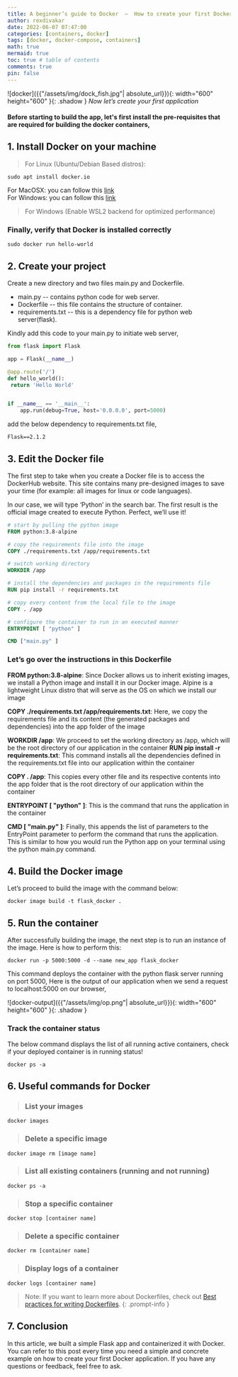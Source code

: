 ```yaml
---
title: A beginner’s guide to Docker  —  How to create your first Docker application 🐳
author: rexdivakar
date: 2022-06-07 07:47:00
categories: [containers, docker]
tags: [docker, docker-compose, containers]
math: true
mermaid: true
toc: true # table of contents
comments: true
pin: false
---
```


![docker]({{"/assets/img/dock_fish.jpg"| absolute_url}}){: width="600" height="600" }{: .shadow }
_Now let’s create your first application_

#### Before starting to build the app, let's first install the pre-requisites that are required for building the docker containers,

## 1. Install Docker on your machine

> For Linux (Ubuntu/Debian Based distros):

```shell
sudo apt install docker.io
```

For MacOSX: you can follow this [link](https://docs.docker.com/desktop/windows/install/) <br />
For Windows: you can follow this [link](https://docs.docker.com/desktop/mac/install/) <br />

> For Windows (Enable WSL2 backend for optimized performance)

### Finally, verify that Docker is installed correctly

```shell
sudo docker run hello-world
```

## 2. Create your project

Create a new directory and two files main.py and Dockerfile.

* main.py -- contains python code for web server.
* Dockerfile -- this file contains the structure of container.
* requirements.txt -- this is a dependency file for python web server(flask).

Kindly add this code to your main.py to initiate web server,

```python
from flask import Flask

app = Flask(__name__)

@app.route('/')
def hello_world():
 return 'Hello World'


if __name__ == '__main__':
    app.run(debug=True, host='0.0.0.0', port=5000)

```

add the below dependency to requirements.txt file,

```text
Flask==2.1.2
```

## 3. Edit the Docker file

The first step to take when you create a Docker file is to access the DockerHub website. This site contains many pre-designed images to save your time (for example: all images for linux or code languages).

In our case, we will type ‘Python’ in the search bar. The first result is the official image created to execute Python. Perfect, we’ll use it!

```Dockerfile
# start by pulling the python image
FROM python:3.8-alpine

# copy the requirements file into the image
COPY ./requirements.txt /app/requirements.txt

# switch working directory
WORKDIR /app

# install the dependencies and packages in the requirements file
RUN pip install -r requirements.txt

# copy every content from the local file to the image
COPY . /app

# configure the container to run in an executed manner
ENTRYPOINT [ "python" ]

CMD ["main.py" ]
```

### Let’s go over the instructions in this Dockerfile

**FROM python:3.8-alpine**: Since Docker allows us to inherit existing images, we install a Python image and install it in our Docker image. Alpine is a lightweight Linux distro that will serve as the OS on which we install our image

**COPY  ./requirements.txt /app/requirements.txt**: Here, we copy the requirements file and its content (the generated packages and dependencies) into the app folder of the image

**WORKDIR  /app**: We proceed to set the working directory as /app, which will be the root directory of our application in the container
**RUN pip install -r requirements.txt**: This command installs all the dependencies defined in the requirements.txt file into our application within the container

**COPY  . /app**: This copies every other file and its respective contents into the app folder that is the root directory of our application within the container

**ENTRYPOINT [ "python" ]**: This is the command that runs the application in the container

**CMD [ "main.py" ]**: Finally, this appends the list of parameters to the EntryPoint parameter to perform the command that runs the application. This is similar to how you would run the Python app on your terminal using the python main.py command.

## 4. Build the Docker image

Let’s proceed to build the image with the command below:

```shell
docker image build -t flask_docker .
```

## 5. Run the container

After successfully building the image, the next step is to run an instance of the image. Here is how to perform this:

```shell
docker run -p 5000:5000 -d --name new_app flask_docker
```

This command deploys the container with the python flask server running on port 5000, Here is the output of our application when we send a request to localhost:5000 on our browser,

![docker-output]({{"/assets/img/op.png"| absolute_url}}){: width="600" height="600" }{: .shadow }

### Track the container status

The below command displays the list of all running active containers, check if your deployed container is in running status!

```shell
docker ps -a
```

## 6. Useful commands for Docker

> ### List your images

```shell
docker images
```

> ### Delete a specific image

```shell
docker image rm [image name]
```

> ### List all existing containers (running and not running)

```shell
docker ps -a
```

> ### Stop a specific container

```shell
docker stop [container name]
```

> ### Delete a specific container

```shell
docker rm [container name]
```

> ### Display logs of a container

```shell
docker logs [container name]
```

> Note: If you want to learn more about Dockerfiles, check out [Best practices for writing Dockerfiles](https://docs.docker.com/develop/develop-images/dockerfile_best-practices/).
{: .prompt-info }

## 7. Conclusion

In this article, we built a simple Flask app and containerized it with Docker. You can refer to this post every time you need a simple and concrete example on how to create your first Docker application. If you have any questions or feedback, feel free to ask.
